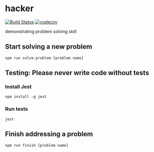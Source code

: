# hacker
[![Build Status](https://travis-ci.com/thanhnguyennguyen/hacker.svg?branch=master)](https://travis-ci.com/thanhnguyennguyen/hacker)
[![codecov](https://codecov.io/gh/thanhnguyennguyen/hacker/branch/master/graph/badge.svg)](https://codecov.io/gh/thanhnguyennguyen/hacker)

demonstrating problem solving skill

## Start solving a new problem
<code>npm run solve-problem [problem name]</code>

## Testing: Please never write code without tests
### Install Jest
<code>npm install -g jest</code>
### Run tests
<code>jest</code>

## Finish addressing a problem
<code>npm run finish [problem name]</code>